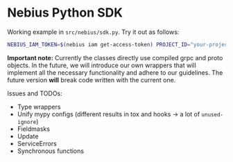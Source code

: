 Nebius Python SDK
=================

Working example in `src/nebius/sdk.py`.
Try it out as follows:
```bash
NEBIUS_IAM_TOKEN=$(nebius iam get-access-token) PROJECT_ID="your-project-id" python -m src/nebius/sdk.py
```

**Important note:**
Currently the classes directly use compiled grpc and proto objects. In the future, we will introduce our own wrappers that will implement all the necessary functionality and adhere to our guidelines. The future version **will** break code written with the current one.

Issues and TODOs:

 * Type wrappers
 * Unify mypy configs (different results in tox and hooks → a lot of `unused-ignore`)
 * Fieldmasks
 * Update
 * ServiceErrors
 * Synchronous functions
